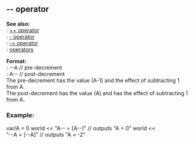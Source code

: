 ## \-- operator    
**See also:**    
:   [++ operator](/operator/++)    
:   [- operator](/operator/-)    
:   [-= operator](/operator/-=)    
:   [operators](/operator)    
<!-- -->    
**Format:**    
:   \--A // pre-decrement    
:   A\-- // post-decrement    
The pre-decrement has the value (A-1) and the effect of subtracting 1    
from A.    
The post-decrement has the value (A) and has the effect of subtracting 1    
from A.    
### Example:    
var/A = 0 world \<\< \"A\-- = \[A\--\]\" // outputs \"A = 0\" world \<\<    
\"\--A = \[\--A\]\" // outputs \"A = -2\"  